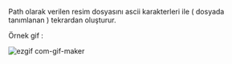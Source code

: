 Path olarak verilen resim dosyasını ascii karakterleri ile ( dosyada tanımlanan ) tekrardan oluşturur.



Örnek gif : 

![ezgif com-gif-maker](https://user-images.githubusercontent.com/56133248/200948671-7b9c28b9-0693-4bf9-85a1-7be8dd623354.gif)
